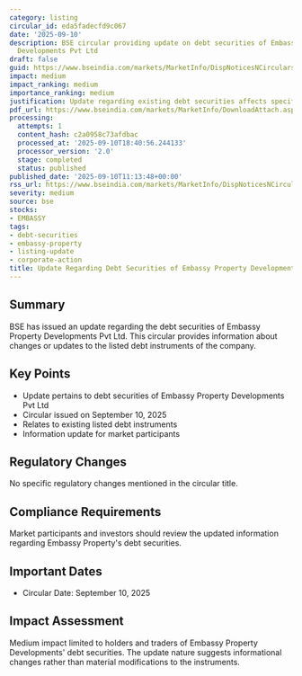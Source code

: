 ```yaml
---
category: listing
circular_id: eda5fadecfd9c067
date: '2025-09-10'
description: BSE circular providing update on debt securities of Embassy Property
  Developments Pvt Ltd
draft: false
guid: https://www.bseindia.com/markets/MarketInfo/DispNoticesNCirculars.aspx?Noticeid={7ABA4739-0246-4217-B8BD-83728A9C05D5}&noticeno=20250910-18&dt=09/10/2025&icount=18&totcount=59&flag=0
impact: medium
impact_ranking: medium
importance_ranking: medium
justification: Update regarding existing debt securities affects specific stakeholders
pdf_url: https://www.bseindia.com/markets/MarketInfo/DownloadAttach.aspx?id=20250910-18&attachedId=894b558a-ec35-40ab-915e-f4665dbaae0a
processing:
  attempts: 1
  content_hash: c2a0958c73afdbac
  processed_at: '2025-09-10T18:40:56.244133'
  processor_version: '2.0'
  stage: completed
  status: published
published_date: '2025-09-10T11:13:48+00:00'
rss_url: https://www.bseindia.com/markets/MarketInfo/DispNoticesNCirculars.aspx?Noticeid={7ABA4739-0246-4217-B8BD-83728A9C05D5}&noticeno=20250910-18&dt=09/10/2025&icount=18&totcount=59&flag=0
severity: medium
source: bse
stocks:
- EMBASSY
tags:
- debt-securities
- embassy-property
- listing-update
- corporate-action
title: Update Regarding Debt Securities of Embassy Property Developments Pvt Ltd
---
```


## Summary

BSE has issued an update regarding the debt securities of Embassy Property Developments Pvt Ltd. This circular provides information about changes or updates to the listed debt instruments of the company.

## Key Points

- Update pertains to debt securities of Embassy Property Developments Pvt Ltd
- Circular issued on September 10, 2025
- Relates to existing listed debt instruments
- Information update for market participants

## Regulatory Changes

No specific regulatory changes mentioned in the circular title.

## Compliance Requirements

Market participants and investors should review the updated information regarding Embassy Property's debt securities.

## Important Dates

- Circular Date: September 10, 2025

## Impact Assessment

Medium impact limited to holders and traders of Embassy Property Developments' debt securities. The update nature suggests informational changes rather than material modifications to the instruments.